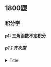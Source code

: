 ## 1800题
### 积分学
#### p1: 三角函数不定积分

##### p1.1 齐次型


<details>
<summary>Title</summary>

<img src="divcss5-logo-201305.gif"  />
</details>


